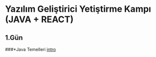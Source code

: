 # Yazılım Geliştirici Yetiştirme Kampı (JAVA + REACT)

## 1.Gün
###*Java Temelleri
<a href="https://github.com/sulakmehmet/javacamp/tree/main/intro" target="blank">intro</a>
